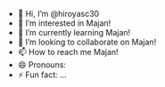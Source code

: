 - 👋 Hi, I’m @hiroyasc30
- 👀 I’m interested in Majan!
- 🌱 I’m currently learning Majan!
- 💞️ I’m looking to collaborate on Majan!
- 📫 How to reach me Majan!
- 😄 Pronouns:
- ⚡ Fun fact: ...

<!---
hiroyasc30/hiroyasc30 is a ✨ special ✨ repository because its `README.md` (this file) appears on your GitHub profile.
You can click the Preview link to take a look at your changes.
--->
